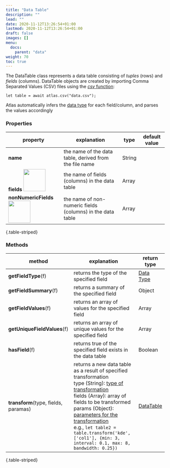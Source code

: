 ```yaml
---
title: "Data Table"
description: ""
lead: ""
date: 2020-11-12T13:26:54+01:00
lastmod: 2020-11-12T13:26:54+01:00
draft: false
images: []
menu:
  docs:
    parent: "data"
weight: 70
toc: true
---
```


The DataTable class represents a data table consisting of _tuples_ (rows) and _fields_ (columns). DataTable objects are created by importing Comma Separated Values (CSV) files using the [_csv_ function](../../global/functions/):

    let table = await atlas.csv("data.csv");

Atlas automatically infers the [data type](../../global/constants/#data-type) for each field/column, and parses the values accordingly

### Properties
| property |  explanation   | type | default value |
| --- | --- | --- | --- |
|**name** | the name of the data table, derived from the file name | String | | 
|**fields** <img width="70px" src="../../readonly.png">| the name of fields (columns) in the data table | Array | | 
| **nonNumericFields** <img width="70px" src="../../readonly.png">| the name of non-numeric fields (columns) in the data table | Array | | 
{.table-striped}

### Methods
| method |  explanation   | return type |
| --- | --- | --- |
| **getFieldType**(f) | returns the type of the specified field | [Data Type](../../global/constants/#data-type) |
| **getFieldSummary**(f) | returns a summary of the specified field | Object | 
| **getFieldValues**(f) | returns an array of values for the specified field | Array | 
| **getUniqueFieldValues**(f) | returns an array of unique values for the specified field | Array | 
| **hasField**(f) | returns true of the specified field exists in the data table | Boolean |
| **transform**(type, fields, paramas) | returns a new data table as a result of specified transformation<br>type (String): [type of transformation](../../global/constants/#data-table-transformation)<br>fields (Array): array of fields to be transformed<br>params (Object): [parameters for the transformation](../../data/datatransform/)<br>e.g., `let table2 = table.transform('kde', ['col1'], {min: 3, interval: 0.1, max: 8, bandwidth: 0.25})` | [DataTable](../data/datatable/) |
{.table-striped}